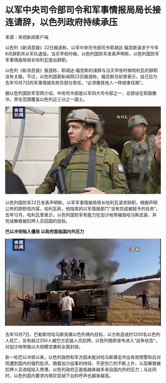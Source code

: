 # 以军中央司令部司令和军事情报局局长接连请辞，以色列政府持续承压

来源：央视新闻客户端​​​​​​​

以色列《新消息报》22日报道称，以军中央司令部司令耶胡达·福克斯请求于今年8月辞职并从军队退役。当天早些时候，以色列国防军发表声明称，以色列国防军军事情报局局长哈利瓦提出辞职。

以色列《新消息报》报道称，耶胡达·福克斯的请辞与当天早些时候哈利瓦的辞职没有关联。不过，以色列国家新闻网22日报道称，福克斯日前曾表示，自己应为去年10月7日的军事情报失败负部分责任，“必须像其他人一样结束任期”。

据以色列国防军官网介绍，中央司令部是以军四大司令部之一，总部设在耶路撒冷，责任范围覆盖以色列近三分之一国土。

![b5e79c90facebd4bd1e1119a3b864448.jpg](https://raw.githubusercontent.com/qqhsx/qqnews_image/main/2024/04/23/以军中央司令部司令和军事情报局局长接连请辞，以色列政府持续承压/b5e79c90facebd4bd1e1119a3b864448.jpg)

以色列国防军22日发表声明称，以军军事情报局局长哈利瓦请求辞职。根据声明公布的辞职信内容，哈利瓦称，他指挥的以军情报部门“没有完成被赋予的任务”。去年12月，哈利瓦曾表示，以色列国防军有能力在加沙地带摧毁哈马斯武装，并完成解救被扣押人员回国的目标。

**巴以冲突陷入僵局 以政府面临国内外压力**

![75233858dcc478924508997baed6b410.jpg](https://raw.githubusercontent.com/qqhsx/qqnews_image/main/2024/04/23/以军中央司令部司令和军事情报局局长接连请辞，以色列政府持续承压/75233858dcc478924508997baed6b410.jpg)

去年10月7日，巴勒斯坦哈马斯突袭以色列境内目标，以方称造成约1200名以色列人死亡，另有超过250人被巴方武装人员扣押。以色列随即宣布进入“战争状态”，对加沙地带施以大规模空袭和全面封锁。

新一轮巴以冲突以来，以色列政府和军方因未能对哈马斯袭击作出有效预警和应对而遭到国内的强烈批评。随着加沙战事的持续，平民伤亡的不断上升，以及解救被扣押人员进程陷入停滞，以色列政府正面临越来越多来自国内外的压力；与此同时，以色列国内要求内塔尼亚胡下台的呼声也越来越高。


